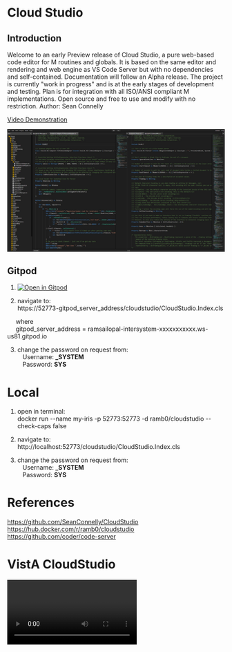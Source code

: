 # Cloud Studio

## Introduction

Welcome to an early Preview release of Cloud Studio, a pure web-based code editor for M routines and globals. It is based on the same editor and rendering and web engine as VS Code Server but with no dependencies and self-contained. Documentation will follow an Alpha release. The project is currently "work in progress" and is at the early stages of development and testing. Plan is for integration with all ISO/ANSI compliant M implementations.  Open source and free to use and modify with no restriction. Author:  Sean Connelly 

[Video Demonstration](https://www.youtube.com/watch?v=Am6QAvrPPPg)

![Cloud Studio Demonstration](./npc/Screeshot.jpg)


## Gitpod
1.  [![Open in Gitpod](https://gitpod.io/button/open-in-gitpod.svg)](https://gitpod.io/#https://github.com/RamSailopal/Intersystems-CloudStudio)  
 
2. navigate to:  
https://52773-gitpod_server_address/cloudstudio/CloudStudio.Index.cls
  
&nbsp;&nbsp;&nbsp;&nbsp;  where  
&nbsp;&nbsp;&nbsp;&nbsp;  gitpod_server_address = ramsailopal-intersystem-xxxxxxxxxxx.ws-us81.gitpod.io  

3. change the password on request from:  
&nbsp;&nbsp;  Username: **_SYSTEM**  
&nbsp;&nbsp;  Password: **SYS**  

# Local
1. open in terminal:  
docker run --name my-iris -p 52773:52773 -d ramb0/cloudstudio --check-caps false

2. navigate to:  
http://localhost:52773/cloudstudio/CloudStudio.Index.cls

3. change the password on request from:  
&nbsp;&nbsp;  Username: **_SYSTEM**  
&nbsp;&nbsp;  Password: **SYS**  


# References  
https://github.com/SeanConnelly/CloudStudio  
https://hub.docker.com/r/ramb0/cloudstudio  
https://github.com/coder/code-server

# VistA CloudStudio

![Cloud Studio Demo](./vid/cloudstudio-vista.webm?raw=true)

